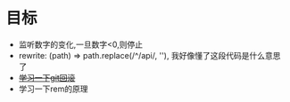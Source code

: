 # 目标
- 监听数字的变化,一旦数字<0,则停止
- rewrite: (path) => path.replace(/^\/api/, ''), 我好像懂了这段代码是什么意思了
- ~~[学习一下git回滚](./../article/git.md)~~
- 学习一下rem的原理